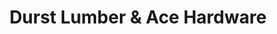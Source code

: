 ---
title: "Durst Lumber & Ace Hardware"
url: /berkley/durst-lumber-und-ace-hardware/
shop: Eisenwaren
---